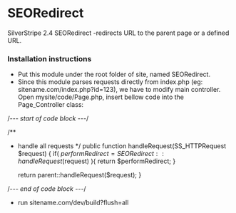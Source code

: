 SEORedirect
===========

SilverStripe 2.4 SEORedirect -redirects URL to the parent page or a defined URL.

### Installation instructions ###

- Put this module under the root folder of site, named SEORedirect.
- Since this module parses requests directly from index.php (eg: sitename.com/index.php?id=123), we have to modify main controller.
Open mysite/code/Page.php, insert bellow code into the Page_Controller class:

/*--- start of code block ---*/

/**
 * handle all requests
 */
public function handleRequest(SS_HTTPRequest $request) {
  if( $performRedirect = SEORedirect::handleRequest($request) ){
		return $performRedirect;
	}
	
	return parent::handleRequest($request);
}

/*--- end of code block ---*/

- run sitename.com/dev/build?flush=all
